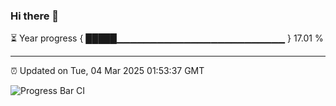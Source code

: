 ### Hi there 👋

⏳ Year progress { █████▁▁▁▁▁▁▁▁▁▁▁▁▁▁▁▁▁▁▁▁▁▁▁▁▁ } 17.01 %

---

⏰ Updated on Tue, 04 Mar 2025 01:53:37 GMT

![Progress Bar CI](https://github.com/DhruviPatel157/GitHub-Actions-Demo/workflows/Progress%20Bar%20CI/badge.svg)
